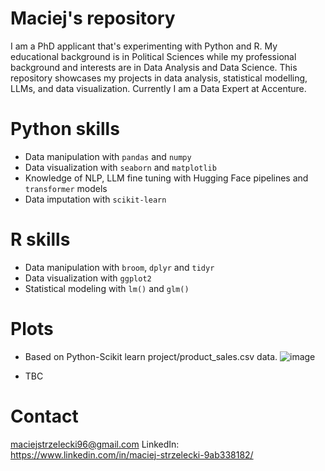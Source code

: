 # Maciej's repository
I am a PhD applicant that's experimenting with Python and R. My educational background is in Political Sciences while my professional background and interests are in Data Analysis and Data Science. This repository showcases my projects in data analysis, statistical modelling, LLMs, and data visualization. Currently I am a Data Expert at Accenture.

# Python skills
- Data manipulation with `pandas` and `numpy`
- Data visualization with `seaborn` and `matplotlib`
- Knowledge of NLP, LLM fine tuning with Hugging Face pipelines and `transformer` models
- Data imputation with `scikit-learn`

# R skills
- Data manipulation with `broom`, `dplyr` and `tidyr`
- Data visualization with `ggplot2`
- Statistical modeling with `lm()` and `glm()`

# Plots
- Based on Python-Scikit learn project/product_sales.csv data.
  ![image](https://github.com/user-attachments/assets/30e544fc-c354-4338-ab38-9cd5910ea11e)

- TBC

# Contact
maciejstrzelecki96@gmail.com
LinkedIn: https://www.linkedin.com/in/maciej-strzelecki-9ab338182/
